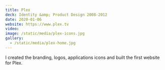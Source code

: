 ```yaml
---
title: Plex
deck: Identity &amp; Product Design 2008-2012
date: 2020-01-06
website: https://www.plex.tv
video: 
image: /static/media/plex-icons.jpg
gallery:
  - /static/media/plex-home.jpg
---
```


I created the branding, logos, applications icons and built the first website for Plex. 
